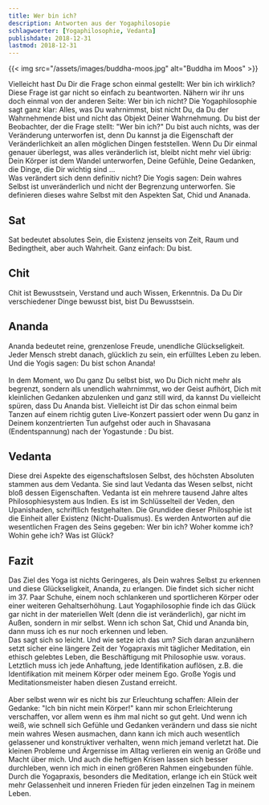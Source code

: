 ```yaml
---
title: Wer bin ich?
description: Antworten aus der Yogaphilosopie
schlagwoerter: [Yogaphilosophie, Vedanta]
publishdate: 2018-12-31
lastmod: 2018-12-31
---
```


{{< img src="/assets/images/buddha-moos.jpg" alt="Buddha im Moos" >}}

Vielleicht hast Du Dir die Frage schon einmal gestellt: Wer bin ich wirklich? Diese Frage ist gar nicht so einfach zu beantworten.  Nähern wir ihr uns doch einmal von der anderen Seite: Wer bin ich nicht? Die Yogaphilosophie sagt ganz klar: Alles, was Du wahrnimmst, bist nicht Du, da Du der Wahrnehmende bist und nicht das Objekt Deiner Wahrnehmung. Du bist der Beobachter, der die Frage stellt: "Wer bin ich?" Du bist auch nichts, was der Veränderung unterworfen ist, denn Du kannst ja die Eigenschaft der Veränderlichkeit an allen möglichen Dingen feststellen. Wenn Du Dir einmal genauer überlegst, was alles veränderlich ist, bleibt nicht mehr viel übrig: Dein Körper ist dem Wandel unterworfen, Deine Gefühle, Deine Gedanken, die Dinge, die Dir wichtig sind ... <br/>
Was verändert sich denn definitiv nicht? Die Yogis sagen: Dein wahres Selbst ist unveränderlich und nicht der Begrenzung unterworfen. Sie definieren dieses wahre Selbst mit den Aspekten Sat, Chid und Ananada.

## Sat

Sat bedeutet absolutes Sein, die Existenz jenseits von Zeit, Raum und Bedingtheit, aber auch Wahrheit. Ganz einfach: Du bist.

## Chit

Chit ist Bewusstsein, Verstand und auch Wissen, Erkenntnis. Da Du Dir verschiedener Dinge bewusst bist, bist Du Bewusstsein.

## Ananda

Ananda bedeutet reine, grenzenlose Freude, unendliche Glückseligkeit. Jeder Mensch strebt danach, glücklich zu sein, ein erfülltes Leben zu leben. Und die Yogis sagen: Du bist schon Ananda! <br/><br/>
In dem Moment, wo Du ganz Du selbst bist, wo Du Dich nicht mehr als begrenzt, sondern als unendlich wahrnimmst, wo der Geist aufhört, Dich mit kleinlichen Gedanken abzulenken und ganz still wird, da kannst Du vielleicht spüren, dass Du Ananda bist. Vielleicht ist Dir das schon einmal beim Tanzen auf einem richtig guten Live-Konzert passiert oder wenn Du ganz in Deinem konzentrierten Tun aufgehst oder auch in Shavasana (Endentspannung) nach der Yogastunde : Du bist.

## Vedanta

Diese drei Aspekte des eigenschaftslosen Selbst, des höchsten Absoluten stammen aus dem Vedanta. Sie sind laut Vedanta das Wesen selbst, nicht bloß dessen Eigenschaften. Vedanta ist ein mehrere tausend Jahre altes Philosophiesystem aus Indien. Es ist im Schlüsselteil der Veden, den Upanishaden, schriftlich festgehalten. Die Grundidee dieser Philosphie ist die Einheit aller Existenz (Nicht-Dualismus). Es werden Antworten auf die wesentlichen Fragen des Seins gegeben: Wer bin ich? Woher komme ich? Wohin gehe ich? Was ist Glück? 

## Fazit

Das Ziel des Yoga ist nichts Geringeres, als Dein wahres Selbst zu erkennen und diese Glückseligkeit, Ananda, zu erlangen. Die findet sich sicher nicht im 37. Paar Schuhe, einem noch schlankeren und sportlicheren Körper oder einer weiteren Gehaltserhöhung. Laut Yogaphilosophie finde ich das Glück gar nicht in der materiellen Welt (denn die ist veränderlich), gar nicht im Außen, sondern in mir selbst. Wenn ich schon Sat, Chid und Ananda bin, dann muss ich es nur noch erkennen und leben. <br/>
Das sagt sich so leicht. Und wie setze ich das um? Sich daran anzunähern setzt sicher eine längere Zeit der Yogapraxis mit täglicher Meditation, ein ethisch gelebtes Leben, die Beschäftigung mit Philosophie usw. voraus. Letztlich muss ich jede Anhaftung, jede Identifikation auflösen, z.B. die Identifikation mit meinem Körper oder meinem Ego. Große Yogis und Meditationsmeister haben diesen Zustand erreicht. <br/><br/>
Aber selbst wenn wir es nicht bis zur Erleuchtung schaffen: Allein der Gedanke: "Ich bin nicht mein Körper!" kann mir schon Erleichterung verschaffen, vor allem wenn es ihm mal nicht so gut geht. Und wenn ich weiß, wie schnell sich Gefühle und Gedanken verändern und dass sie nicht mein wahres Wesen ausmachen, dann kann ich mich auch wesentlich gelassener und konstruktiver verhalten, wenn mich jemand verletzt hat. Die kleinen Probleme und Ärgernisse im Alltag verlieren ein wenig an Größe und Macht über mich. Und auch die heftigen Krisen lassen sich besser durchleben, wenn ich mich in einen größeren Rahmen eingebunden fühle. <br/>
Durch die Yogapraxis, besonders die Meditation, erlange ich ein Stück weit mehr Gelassenheit und inneren Frieden für jeden einzelnen Tag in meinem Leben.
